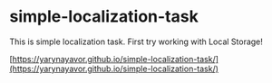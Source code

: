 # simple-localization-task
This is simple localization task. First try working with Local Storage!

[https://yarynayavor.github.io/simple-localization-task/](https://yarynayavor.github.io/simple-localization-task/)
